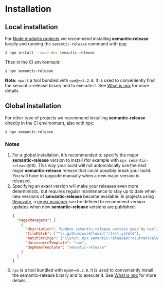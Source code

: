 # Installation

## Local installation

For [Node modules projects](https://docs.npmjs.com/getting-started/creating-node-modules) we recommend installing **semantic-release** locally and running the `semantic-release` command with [npx](https://www.npmjs.com/package/npx):

```bash
$ npm install --save-dev semantic-release
```

Then in the CI environment:

```bash
$ npx semantic-release
```

**Note:** `npx` is a tool bundled with `npm@>=5.2.0`. It is used to conveniently find the semantic-release binary and to execute it. See [What is npx](../support/FAQ.md#what-is-npx) for more details.

## Global installation

For other type of projects we recommend installing **semantic-release** directly in the CI environment, also with [npx](https://www.npmjs.com/package/npx):

```bash
$ npx semantic-release
```

### Notes

1. For a global installation, it's recommended to specify the major **semantic-release** version to install (for example with `npx semantic-release@18`).
   This way your build will not automatically use the next major **semantic-release** release that could possibly break your build.
   You will have to upgrade manually when a new major version is released.
2. Specifying an exact version will make your releases even more deterministic, but requires regular maintenance to stay up to date when new versions of **semantic-release** become available.
   In projects using [Renovate](https://docs.renovatebot.com/), a [regex manager](https://docs.renovatebot.com/modules/manager/regex/) can be defined to recommend version updates when new **semantic-release** versions are published:
   ```json
   {
     "regexManagers": [
       {
         "description": "Update semantic-release version used by npx",
         "fileMatch": ["^\\.github/workflows/[^/]+\\.ya?ml$"],
         "matchStrings": ["\\srun: npx semantic-release@(?<currentValue>.*?)\\s"],
         "datasourceTemplate": "npm",
         "depNameTemplate": "semantic-release"
       }
     ]
   }
   ```
3. `npx` is a tool bundled with `npm@>=5.2.0`. It is used to conveniently install the semantic-release binary and to execute it.
   See [What is npx](../support/FAQ.md#what-is-npx) for more details.
